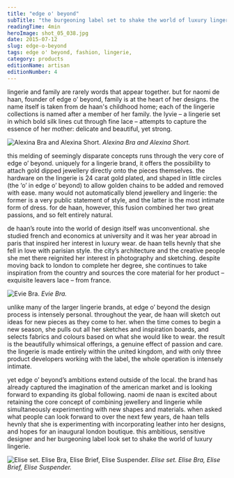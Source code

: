 ```yaml
---
title: "edge o' beyond"
subTitle: "the burgeoning label set to shake the world of luxury lingerie."
readingTime: 4min
heroImage: shot_05_038.jpg
date: 2015-07-12
slug: edge-o-beyond
tags: edge o' beyond, fashion, lingerie,
category: products
editionName: artisan
editionNumber: 4
---
```


lingerie and family are rarely words that appear together. but for naomi de haan, founder of edge o’ beyond, family is at the heart of her designs. the name itself is taken from de haan's childhood home; each of the lingerie collections is named after a member of her family. the lyvie – a lingerie set in which bold silk lines cut through fine lace – attempts to capture the essence of her mother: delicate and beautiful, yet strong.

![Alexina Bra and Alexina Short.](eob1.jpg)
*Alexina Bra and Alexina Short.*

this melding of seemingly disparate concepts runs through the very core of edge o’ beyond. uniquely for a lingerie brand, it offers the possibility to attach gold dipped jewellery directly onto the pieces themselves. the hardware on the lingerie is 24 carat gold plated, and shaped in little circles (the ‘o’ in edge o’ beyond) to allow golden chains to be added and removed with ease. many would not automatically blend jewellery and lingerie: the former is a very public statement of style, and the latter is the most intimate form of dress. for de haan, however, this fusion combined her two great passions, and so felt entirely natural.

de haan’s route into the world of design itself was unconventional. she studied french and economics at university and it was her year abroad in paris that inspired her interest in luxury wear. de haan tells hevnly that she fell in love with parisian style. the city’s architecture and the creative people she met there reignited her interest in photography and sketching. despite moving back to london to complete her degree, she continues to take inspiration from the country and sources the core material for her product – exquisite leavers lace – from france.

![Evie Bra.](eob2.jpg)
*Evie Bra.*

unlike many of the larger lingerie brands, at edge o’ beyond the design process is intensely personal. throughout the year, de haan will sketch out ideas for new pieces as they come to her. when the time comes to begin a new season, she pulls out all her sketches and inspiration boards, and selects fabrics and colours based on what she would like to wear. the result is the beautifully whimsical offerings, a genuine effect of passion and care. the lingerie is made entirely within the united kingdom, and with only three product developers working with the label, the whole operation is intensely intimate.

yet edge o’ beyond’s ambitions extend outside of the local. the brand has already captured the imagination of the american market and is looking forward to expanding its global following. naomi de naan is excited about retaining the core concept of combining jewellery and lingerie while simultaneously experimenting with new shapes and materials. when asked what people can look forward to over the next few years, de haan tells hevnly that she is experimenting with incorporating leather into her designs, and hopes for an inaugural london boutique. this ambitious, sensitive designer and her burgeoning label look set to shake the world of luxury lingerie.

![Elise set. Elise Bra, Elise Brief, Elise Suspender.](eob-final-image.jpg)
*Elise set. Elise Bra, Elise Brief, Elise Suspender.*
